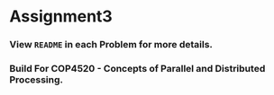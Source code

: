 # Assignment3

### View `README` in each Problem for more details.

### Build For COP4520 - Concepts of Parallel and Distributed Processing.
